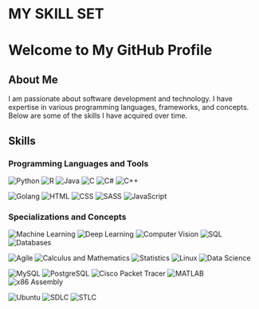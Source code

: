 # MY SKILL SET

# Welcome to My GitHub Profile

## About Me
I am passionate about software development and technology. I have expertise in various programming languages, frameworks, and concepts. Below are some of the skills I have acquired over time.

## Skills

### Programming Languages and Tools
<p align="left">
  <img src="https://img.shields.io/badge/Python-3776AB?style=for-the-badge&logo=python&logoColor=white" alt="Python"/>
  <img src="https://img.shields.io/badge/R-276DC3?style=for-the-badge&logo=r&logoColor=white" alt="R"/>
  <img src="https://img.shields.io/badge/Java-007396?style=for-the-badge&logo=java&logoColor=white" alt="Java"/>
  <img src="https://img.shields.io/badge/C-A8B9CC?style=for-the-badge&logo=c&logoColor=white" alt="C"/>
  <img src="https://img.shields.io/badge/C%23-239120?style=for-the-badge&logo=c-sharp&logoColor=white" alt="C#"/>
  <img src="https://img.shields.io/badge/C++-00599C?style=for-the-badge&logo=c%2B%2B&logoColor=white" alt="C++"/>
</p>
<p align="left">
  <img src="https://img.shields.io/badge/Go-00ADD8?style=for-the-badge&logo=go&logoColor=white" alt="Golang"/>
  <img src="https://img.shields.io/badge/HTML-E34F26?style=for-the-badge&logo=html5&logoColor=white" alt="HTML"/>
  <img src="https://img.shields.io/badge/CSS-1572B6?style=for-the-badge&logo=css3&logoColor=white" alt="CSS"/>
  <img src="https://img.shields.io/badge/SASS-CC6699?style=for-the-badge&logo=sass&logoColor=white" alt="SASS"/>
  <img src="https://img.shields.io/badge/JavaScript-F7DF1E?style=for-the-badge&logo=javascript&logoColor=black" alt="JavaScript"/>
</p>

### Specializations and Concepts
<p align="left">
  <img src="https://img.shields.io/badge/Machine_Learning-FF6F00?style=for-the-badge&logo=apache-spark&logoColor=white" alt="Machine Learning"/>
  <img src="https://img.shields.io/badge/Deep_Learning-FF6F00?style=for-the-badge&logo=tensorflow&logoColor=white" alt="Deep Learning"/>
  <img src="https://img.shields.io/badge/Computer_Vision-0096D6?style=for-the-badge&logo=opencv&logoColor=white" alt="Computer Vision"/>
  <img src="https://img.shields.io/badge/SQL-4479A1?style=for-the-badge&logo=sql&logoColor=white" alt="SQL"/>
  <img src="https://img.shields.io/badge/Databases-003B57?style=for-the-badge&logo=database&logoColor=white" alt="Databases"/>
</p>
<p align="left">
  <img src="https://img.shields.io/badge/Agile-0096D6?style=for-the-badge&logo=agile&logoColor=white" alt="Agile"/>
  <img src="https://img.shields.io/badge/Calculus_and_Mathematics-FF6F00?style=for-the-badge&logo=mathworks&logoColor=white" alt="Calculus and Mathematics"/>
  <img src="https://img.shields.io/badge/Statistics-0096D6?style=for-the-badge&logo=statistics&logoColor=white" alt="Statistics"/>
  <img src="https://img.shields.io/badge/Linux-FCC624?style=for-the-badge&logo=linux&logoColor=black" alt="Linux"/>
  <img src="https://img.shields.io/badge/Data_Science-239120?style=for-the-badge&logo=data-science&logoColor=white" alt="Data Science"/>
</p>
<p align="left">
  <img src="https://img.shields.io/badge/MySQL-4479A1?style=for-the-badge&logo=mysql&logoColor=white" alt="MySQL"/>
  <img src="https://img.shields.io/badge/PostgreSQL-336791?style=for-the-badge&logo=postgresql&logoColor=white" alt="PostgreSQL"/>
  <img src="https://img.shields.io/badge/Cisco_Packet_Tracer-1BA0D7?style=for-the-badge&logo=cisco&logoColor=white" alt="Cisco Packet Tracer"/>
  <img src="https://img.shields.io/badge/MATLAB-0076A8?style=for-the-badge&logo=mathworks&logoColor=white" alt="MATLAB"/>
  <img src="https://img.shields.io/badge/x86_Assembly-0076A8?style=for-the-badge&logo=assembly&logoColor=white" alt="x86 Assembly"/>
</p>
<p align="left">
  <img src="https://img.shields.io/badge/Ubuntu-E95420?style=for-the-badge&logo=ubuntu&logoColor=white" alt="Ubuntu"/>
  <img src="https://img.shields.io/badge/SDLC-0096D6?style=for-the-badge&logo=sdlc&logoColor=white" alt="SDLC"/>
  <img src="https://img.shields.io/badge/STLC-0096D6?style=for-the-badge&logo=stlc&logoColor=white" alt="STLC"/>
</p>



